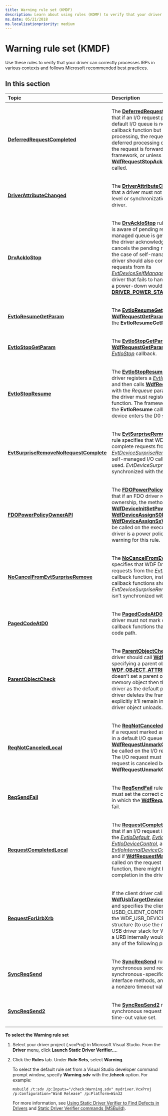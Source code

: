 ```yaml
---
title: Warning rule set (KMDF)
description: Learn about using rules (KDMF) to verify that your driver can correctly processes IRPs in various contexts and follow Microsoft recommended best practices.
ms.date: 05/21/2018
ms.localizationpriority: medium
---
```


# Warning rule set (KMDF)


Use these rules to verify that your driver can correctly processes IRPs in various contexts and follows Microsoft recommended best practices.

## In this section


<table>
<colgroup>
<col width="50%" />
<col width="50%" />
</colgroup>
<thead>
<tr class="header">
<th align="left">Topic</th>
<th align="left">Description</th>
</tr>
</thead>
<tbody>
<tr class="odd">
<td align="left"><p><a href="kmdf-deferredrequestcompleted.md" data-raw-source="[&lt;strong&gt;DeferredRequestCompleted&lt;/strong&gt;](kmdf-deferredrequestcompleted.md)"><strong>DeferredRequestCompleted</strong></a></p></td>
<td align="left"><p>The <a href="kmdf-deferredrequestcompleted.md" data-raw-source="[&lt;strong&gt;DeferredRequestCompleted&lt;/strong&gt;](kmdf-deferredrequestcompleted.md)"><strong>DeferredRequestCompleted</strong></a> rule specifies that if an I/O request presented to a driver's default I/O queue is not completed in the callback function but is deferred for later processing, the request must be completed in a deferred processing callback function, unless the request is forwarded and delivered to the framework, or unless the <a href="/windows-hardware/drivers/ddi/wdfrequest/nf-wdfrequest-wdfrequeststopacknowledge" data-raw-source="[&lt;strong&gt;WdfRequestStopAcknowledge&lt;/strong&gt;](/windows-hardware/drivers/ddi/wdfrequest/nf-wdfrequest-wdfrequeststopacknowledge)"><strong>WdfRequestStopAcknowledge</strong></a> method is called.</p></td>
</tr>
<tr class="even">
<td align="left"><p><a href="kmdf-driverattributechanged.md" data-raw-source="[&lt;strong&gt;DriverAttributeChanged&lt;/strong&gt;](kmdf-driverattributechanged.md)"><strong>DriverAttributeChanged</strong></a></p></td>
<td align="left"><p>The <a href="kmdf-driverattributechanged.md" data-raw-source="[&lt;strong&gt;DriverAttributeChanged&lt;/strong&gt;](kmdf-driverattributechanged.md)"><strong>DriverAttributeChanged</strong></a> rule specifies that a driver must not change the execution level or synchronization scope of a KMDF driver.</p></td>
</tr>
<tr class="odd">
<td align="left"><p><a href="kmdf-drvackiostop.md" data-raw-source="[&lt;strong&gt;DrvAckIoStop&lt;/strong&gt;](kmdf-drvackiostop.md)"><strong>DrvAckIoStop</strong></a></p></td>
<td align="left"><p>The <a href="kmdf-drvackiostop.md" data-raw-source="[&lt;strong&gt;DrvAckIoStop&lt;/strong&gt;](kmdf-drvackiostop.md)"><strong>DrvAckIoStop</strong></a> rule verifies that the driver is aware of pending requests while its power-managed queue is getting powered-down and the driver acknowledges, completes, or cancels the pending requests accordingly. In the case of self-managed I/O requests, the driver should also correctly handle these requests from its <a href="/windows-hardware/drivers/ddi/wdfdevice/nc-wdfdevice-evt_wdf_device_self_managed_io_suspend" data-raw-source="[&lt;em&gt;EvtDeviceSelfManagedIoSuspend&lt;/em&gt;](/windows-hardware/drivers/ddi/wdfdevice/nc-wdfdevice-evt_wdf_device_self_managed_io_suspend)"><em>EvtDeviceSelfManagedIoSuspend</em></a> function. A driver that fails to handle these requests during a power-down would cause <a href="/windows-hardware/drivers/debugger/bug-check-0x9f--driver-power-state-failure" data-raw-source="[&lt;strong&gt;Bug Check 0x9F: DRIVER_POWER_STATE_FAILURE&lt;/strong&gt;](../debugger/bug-check-0x9f--driver-power-state-failure.md)"><strong>Bug Check 0x9F: DRIVER_POWER_STATE_FAILURE</strong></a>.</p></td>
</tr>
<tr class="even">
<td align="left"><p><a href="kmdf-evtioresumegetparam.md" data-raw-source="[&lt;strong&gt;EvtIoResumeGetParam&lt;/strong&gt;](kmdf-evtioresumegetparam.md)"><strong>EvtIoResumeGetParam</strong></a></p></td>
<td align="left"><p>The <a href="kmdf-evtioresumegetparam.md" data-raw-source="[&lt;strong&gt;EvtIoResumeGetParam&lt;/strong&gt;](kmdf-evtioresumegetparam.md)"><strong>EvtIoResumeGetParam</strong></a> rule specifies that <a href="/windows-hardware/drivers/ddi/wdfrequest/nf-wdfrequest-wdfrequestgetparameters" data-raw-source="[&lt;strong&gt;WdfRequestGetParameters&lt;/strong&gt;](/windows-hardware/drivers/ddi/wdfrequest/nf-wdfrequest-wdfrequestgetparameters)"><strong>WdfRequestGetParameters</strong></a> is not called within the <strong>EvtIoResumeGetParam</strong> callback function.</p></td>
</tr>
<tr class="odd">
<td align="left"><p><a href="kmdf-evtiostopgetparam.md" data-raw-source="[&lt;strong&gt;EvtIoStopGetParam&lt;/strong&gt;](kmdf-evtiostopgetparam.md)"><strong>EvtIoStopGetParam</strong></a></p></td>
<td align="left"><p>The <a href="kmdf-evtiostopgetparam.md" data-raw-source="[&lt;strong&gt;EvtIoStopGetParam&lt;/strong&gt;](kmdf-evtiostopgetparam.md)"><strong>EvtIoStopGetParam</strong></a> rule checks that <a href="/windows-hardware/drivers/ddi/wdfrequest/nf-wdfrequest-wdfrequestgetparameters" data-raw-source="[&lt;strong&gt;WdfRequestGetParameters&lt;/strong&gt;](/windows-hardware/drivers/ddi/wdfrequest/nf-wdfrequest-wdfrequestgetparameters)"><strong>WdfRequestGetParameters</strong></a> is not called within <a href="/windows-hardware/drivers/ddi/wdfio/nc-wdfio-evt_wdf_io_queue_io_stop" data-raw-source="[&lt;em&gt;EvtIoStop&lt;/em&gt;](/windows-hardware/drivers/ddi/wdfio/nc-wdfio-evt_wdf_io_queue_io_stop)"><em>EvtIoStop</em></a> callback.</p></td>
</tr>
<tr class="even">
<td align="left"><p><a href="kmdf-evtiostopresume.md" data-raw-source="[&lt;strong&gt;EvtIoStopResume&lt;/strong&gt;](kmdf-evtiostopresume.md)"><strong>EvtIoStopResume</strong></a></p></td>
<td align="left"><p>The <a href="kmdf-evtiostopresume.md" data-raw-source="[&lt;strong&gt;EvtIoStopResume&lt;/strong&gt;](kmdf-evtiostopresume.md)"><strong>EvtIoStopResume</strong></a> rule specifies that if a driver registers a <a href="/windows-hardware/drivers/ddi/wdfio/nc-wdfio-evt_wdf_io_queue_io_stop" data-raw-source="[&lt;em&gt;EvtIoStop&lt;/em&gt;](/windows-hardware/drivers/ddi/wdfio/nc-wdfio-evt_wdf_io_queue_io_stop)"><em>EvtIoStop</em></a> callback function and then calls <a href="/windows-hardware/drivers/ddi/wdfrequest/nf-wdfrequest-wdfrequeststopacknowledge" data-raw-source="[&lt;strong&gt;WdfRequestStopAcknowledge&lt;/strong&gt;](/windows-hardware/drivers/ddi/wdfrequest/nf-wdfrequest-wdfrequeststopacknowledge)"><strong>WdfRequestStopAcknowledge</strong></a> with the <em>Requeue</em> parameter equal to <strong>FALSE</strong>, the driver must register a <a href="/windows-hardware/drivers/ddi/wdfio/nc-wdfio-evt_wdf_io_queue_io_resume" data-raw-source="[&lt;em&gt;EvtIoResume&lt;/em&gt;](/windows-hardware/drivers/ddi/wdfio/nc-wdfio-evt_wdf_io_queue_io_resume)"><em>EvtIoResume</em></a> callback function. The framework delivers requests to the <strong>EvtIoResume</strong> callback function when the device enters the D0 state again.</p></td>
</tr>
<tr class="odd">
<td align="left"><p><a href="kmdf-evtsurpriseremovenorequestcomplete.md" data-raw-source="[&lt;strong&gt;EvtSurpriseRemoveNoRequestComplete&lt;/strong&gt;](kmdf-evtsurpriseremovenorequestcomplete.md)"><strong>EvtSurpriseRemoveNoRequestComplete</strong></a></p></td>
<td align="left"><p>The <a href="kmdf-evtsurpriseremovenorequestcomplete.md" data-raw-source="[&lt;strong&gt;EvtSurpriseRemoveNoRequestComplete&lt;/strong&gt;](kmdf-evtsurpriseremovenorequestcomplete.md)"><strong>EvtSurpriseRemoveNoRequestComplete</strong></a> rule specifies that WDF drivers shouldn’t complete requests from <a href="/windows-hardware/drivers/ddi/wdfdevice/nc-wdfdevice-evt_wdf_device_surprise_removal" data-raw-source="[&lt;em&gt;EvtDeviceSurpriseRemoval&lt;/em&gt;](/windows-hardware/drivers/ddi/wdfdevice/nc-wdfdevice-evt_wdf_device_surprise_removal)"><em>EvtDeviceSurpriseRemoval</em></a> callback, instead self-managed I/O callback functions should be used. <em>EvtDeviceSurpriseRemoval</em> callback isn’t synchronized with the power-down path.</p></td>
</tr>
<tr class="even">
<td align="left"><p><a href="kmdf-fdopowerpolicyownerapi.md" data-raw-source="[&lt;strong&gt;FDOPowerPolicyOwnerAPI&lt;/strong&gt;](kmdf-fdopowerpolicyownerapi.md)"><strong>FDOPowerPolicyOwnerAPI</strong></a></p></td>
<td align="left"><p>The <a href="kmdf-fdopowerpolicyownerapi.md" data-raw-source="[&lt;strong&gt;FDOPowerPolicyOwnerAPI&lt;/strong&gt;](kmdf-fdopowerpolicyownerapi.md)"><strong>FDOPowerPolicyOwnerAPI</strong></a> rule specifies that if an FDO driver relinquishes power policy ownership, the methods <a href="/windows-hardware/drivers/ddi/wdfdevice/nf-wdfdevice-wdfdeviceinitsetpowerpolicyeventcallbacks" data-raw-source="[&lt;strong&gt;WdfDeviceInitSetPowerPolicyEventCallbacks&lt;/strong&gt;](/windows-hardware/drivers/ddi/wdfdevice/nf-wdfdevice-wdfdeviceinitsetpowerpolicyeventcallbacks)"><strong>WdfDeviceInitSetPowerPolicyEventCallbacks</strong></a>, <a href="/windows-hardware/drivers/ddi/wdfdevice/nf-wdfdevice-wdfdeviceassigns0idlesettings" data-raw-source="[&lt;strong&gt;WdfDeviceAssignS0IdleSettings&lt;/strong&gt;](/windows-hardware/drivers/ddi/wdfdevice/nf-wdfdevice-wdfdeviceassigns0idlesettings)"><strong>WdfDeviceAssignS0IdleSettings</strong></a>, and <a href="/windows-hardware/drivers/ddi/wdfdevice/nf-wdfdevice-wdfdeviceassignsxwakesettings" data-raw-source="[&lt;strong&gt;WdfDeviceAssignSxWakeSettings&lt;/strong&gt;](/windows-hardware/drivers/ddi/wdfdevice/nf-wdfdevice-wdfdeviceassignsxwakesettings)"><strong>WdfDeviceAssignSxWakeSettings</strong></a> can only be called on the execution paths where the driver is a power policy owner. SDV issues a warning for this rule.</p></td>
</tr>
<tr class="odd">
<td align="left"><p><a href="kmdf-nocancelfromevtsurpriseremove.md" data-raw-source="[&lt;strong&gt;NoCancelFromEvtSurpriseRemove&lt;/strong&gt;](kmdf-nocancelfromevtsurpriseremove.md)"><strong>NoCancelFromEvtSurpriseRemove</strong></a></p></td>
<td align="left"><p>The <a href="kmdf-nocancelfromevtsurpriseremove.md" data-raw-source="[&lt;strong&gt;NoCancelFromEvtSurpriseRemove&lt;/strong&gt;](kmdf-nocancelfromevtsurpriseremove.md)"><strong>NoCancelFromEvtSurpriseRemove</strong></a> rule specifies that WDF Drivers shouldn’t cancel requests from the <a href="/windows-hardware/drivers/ddi/wdfdevice/nc-wdfdevice-evt_wdf_device_surprise_removal" data-raw-source="[&lt;em&gt;EvtDeviceSurpriseRemoval&lt;/em&gt;](/windows-hardware/drivers/ddi/wdfdevice/nc-wdfdevice-evt_wdf_device_surprise_removal)"><em>EvtDeviceSurpriseRemoval</em></a> callback function, instead self-managed I/O callback functions should be used. <em>EvtDeviceSurpriseRemoval</em> callback function isn’t synchronized with the power-down path.</p></td>
</tr>
<tr class="even">
<td align="left"><p><a href="kmdf-pagedcodeatd0.md" data-raw-source="[&lt;strong&gt;PagedCodeAtD0&lt;/strong&gt;](kmdf-pagedcodeatd0.md)"><strong>PagedCodeAtD0</strong></a></p></td>
<td align="left"><p>The <a href="kmdf-pagedcodeatd0.md" data-raw-source="[&lt;strong&gt;PagedCodeAtD0&lt;/strong&gt;](kmdf-pagedcodeatd0.md)"><strong>PagedCodeAtD0</strong></a> rule specifies that a driver must not mark code as pageable within callback functions that are in the power-up code path.</p></td>
</tr>
<tr class="odd">
<td align="left"><p><a href="kmdf-parentobjectcheck.md" data-raw-source="[&lt;strong&gt;ParentObjectCheck&lt;/strong&gt;](kmdf-parentobjectcheck.md)"><strong>ParentObjectCheck</strong></a></p></td>
<td align="left"><p>The <a href="kmdf-parentobjectcheck.md" data-raw-source="[&lt;strong&gt;ParentObjectCheck&lt;/strong&gt;](kmdf-parentobjectcheck.md)"><strong>ParentObjectCheck</strong></a> rule specifies that driver should call <a href="/windows-hardware/drivers/ddi/wdfmemory/nf-wdfmemory-wdfmemorycreate" data-raw-source="[&lt;strong&gt;WdfMemoryCreate&lt;/strong&gt;](/windows-hardware/drivers/ddi/wdfmemory/nf-wdfmemory-wdfmemorycreate)"><strong>WdfMemoryCreate</strong></a> specifying a parent object using a <a href="/windows-hardware/drivers/ddi/wdfobject/ns-wdfobject-_wdf_object_attributes" data-raw-source="[&lt;strong&gt;WDF_OBJECT_ATTRIBUTES&lt;/strong&gt;](/windows-hardware/drivers/ddi/wdfobject/ns-wdfobject-_wdf_object_attributes)"><strong>WDF_OBJECT_ATTRIBUTES</strong></a> structure. If driver doesn’t set a parent object for the framework memory object then the framework sets the driver as the default parent, so that unless the driver deletes the framework memory object explicitly it’ll remain in the memory until the driver object unloads.</p></td>
</tr>
<tr class="even">
<td align="left"><p><a href="kmdf-reqnotcanceledlocal.md" data-raw-source="[&lt;strong&gt;ReqNotCanceledLocal&lt;/strong&gt;](kmdf-reqnotcanceledlocal.md)"><strong>ReqNotCanceledLocal</strong></a></p></td>
<td align="left"><p>The <a href="kmdf-reqnotcanceledlocal.md" data-raw-source="[&lt;strong&gt;ReqNotCanceledLocal&lt;/strong&gt;](kmdf-reqnotcanceledlocal.md)"><strong>ReqNotCanceledLocal</strong></a> rule specifies that if a request marked as cancelable is completed in a default I/O queue callback function, the <a href="/windows-hardware/drivers/ddi/wdfrequest/nf-wdfrequest-wdfrequestunmarkcancelable" data-raw-source="[&lt;strong&gt;WdfRequestUnmarkCancelable&lt;/strong&gt;](/windows-hardware/drivers/ddi/wdfrequest/nf-wdfrequest-wdfrequestunmarkcancelable)"><strong>WdfRequestUnmarkCancelable</strong></a> method must be called on the I/O request before completion. The I/O request must be completed, unless the request is canceled before it calls <strong>WdfRequestUnmarkCancelable</strong>.</p></td>
</tr>
<tr class="odd">
<td align="left"><p><a href="kmdf-reqsendfail.md" data-raw-source="[&lt;strong&gt;ReqSendFail&lt;/strong&gt;](kmdf-reqsendfail.md)"><strong>ReqSendFail</strong></a></p></td>
<td align="left"><p>The <a href="kmdf-reqsendfail.md" data-raw-source="[&lt;strong&gt;ReqSendFail&lt;/strong&gt;](kmdf-reqsendfail.md)"><strong>ReqSendFail</strong></a> rule specifies that a driver must set the correct completion status in cases in which the <a href="/windows-hardware/drivers/ddi/wdfrequest/nf-wdfrequest-wdfrequestsend" data-raw-source="[&lt;strong&gt;WdfRequestSend&lt;/strong&gt;](/windows-hardware/drivers/ddi/wdfrequest/nf-wdfrequest-wdfrequestsend)"><strong>WdfRequestSend</strong></a> method might fail.</p></td>
</tr>
<tr class="even">
<td align="left"><p><a href="kmdf-requestcompletedlocal.md" data-raw-source="[&lt;strong&gt;RequestCompletedLocal&lt;/strong&gt;](kmdf-requestcompletedlocal.md)"><strong>RequestCompletedLocal</strong></a></p></td>
<td align="left"><p>The <a href="kmdf-requestcompletedlocal.md" data-raw-source="[&lt;strong&gt;RequestCompletedLocal&lt;/strong&gt;](kmdf-requestcompletedlocal.md)"><strong>RequestCompletedLocal</strong></a> rule specifies that if an I/O request is not completed in any of the <a href="/windows-hardware/drivers/ddi/wdfio/nc-wdfio-evt_wdf_io_queue_io_default" data-raw-source="[&lt;em&gt;EvtIoDefault&lt;/em&gt;](/windows-hardware/drivers/ddi/wdfio/nc-wdfio-evt_wdf_io_queue_io_default)"><em>EvtIoDefault</em></a>, <a href="/windows-hardware/drivers/ddi/wdfio/nc-wdfio-evt_wdf_io_queue_io_read" data-raw-source="[&lt;em&gt;EvtIoRead&lt;/em&gt;](/windows-hardware/drivers/ddi/wdfio/nc-wdfio-evt_wdf_io_queue_io_read)"><em>EvtIoRead</em></a>, <a href="/windows-hardware/drivers/ddi/wdfio/nc-wdfio-evt_wdf_io_queue_io_write" data-raw-source="[&lt;em&gt;EvtIoWrite&lt;/em&gt;](/windows-hardware/drivers/ddi/wdfio/nc-wdfio-evt_wdf_io_queue_io_write)"><em>EvtIoWrite</em></a>, <a href="/windows-hardware/drivers/ddi/wdfio/nc-wdfio-evt_wdf_io_queue_io_device_control" data-raw-source="[&lt;em&gt;EvtIoDeviceControl&lt;/em&gt;](/windows-hardware/drivers/ddi/wdfio/nc-wdfio-evt_wdf_io_queue_io_device_control)"><em>EvtIoDeviceControl</em></a>, and <a href="/windows-hardware/drivers/ddi/wdfio/nc-wdfio-evt_wdf_io_queue_io_internal_device_control" data-raw-source="[&lt;em&gt;EvtIoInternalDeviceControl&lt;/em&gt;](/windows-hardware/drivers/ddi/wdfio/nc-wdfio-evt_wdf_io_queue_io_internal_device_control)"><em>EvtIoInternalDeviceControl</em></a> callback functions, and if <a href="/windows-hardware/drivers/ddi/wdfrequest/nf-wdfrequest-wdfrequestmarkcancelable" data-raw-source="[&lt;strong&gt;WdfRequestMarkCancelable&lt;/strong&gt;](/windows-hardware/drivers/ddi/wdfrequest/nf-wdfrequest-wdfrequestmarkcancelable)"><strong>WdfRequestMarkCancelable</strong></a> was not called on the request within the callback function, there might be a problem with request completion in the driver's code.</p></td>
</tr>
<tr class="odd">
<td align="left"><p><a href="kmdf-requestforurbxrb.md" data-raw-source="[&lt;strong&gt;RequestForUrbXrb&lt;/strong&gt;](kmdf-requestforurbxrb.md)"><strong>RequestForUrbXrb</strong></a></p></td>
<td align="left"><p>If the client driver calls <a href="/windows-hardware/drivers/ddi/wdfusb/nf-wdfusb-wdfusbtargetdevicecreatewithparameters" data-raw-source="[&lt;strong&gt;WdfUsbTargetDeviceCreateWithParameters&lt;/strong&gt;](/windows-hardware/drivers/ddi/wdfusb/nf-wdfusb-wdfusbtargetdevicecreatewithparameters)"><strong>WdfUsbTargetDeviceCreateWithParameters</strong></a> and specifies the client contract version USBD_CLIENT_CONTRACT_VERSION_602 in the WDF_USB_DEVICE_CREATE_CONFIG structure (to use the new capabilities of the USB driver stack for Windows 8), DDIs that use a URB internally would only use <em>URB context</em> if any of the following preconditions apply:</p></td>
</tr>
<tr class="even">
<td align="left"><p><a href="kmdf-syncreqsend.md" data-raw-source="[&lt;strong&gt;SyncReqSend&lt;/strong&gt;](kmdf-syncreqsend.md)"><strong>SyncReqSend</strong></a></p></td>
<td align="left"><p>The <a href="kmdf-syncreqsend.md" data-raw-source="[&lt;strong&gt;SyncReqSend&lt;/strong&gt;](kmdf-syncreqsend.md)"><strong>SyncReqSend</strong></a> rule specifies that all synchronous send requests are done by using synchronous-specific KMDF device driver interface methods, and that the methods have a nonzero timeout value set.</p></td>
</tr>
<tr class="odd">
<td align="left"><p><a href="kmdf-syncreqsend2.md" data-raw-source="[&lt;strong&gt;SyncReqSend2&lt;/strong&gt;](kmdf-syncreqsend2.md)"><strong>SyncReqSend2</strong></a></p></td>
<td align="left"><p>The <a href="kmdf-syncreqsend2.md" data-raw-source="[&lt;strong&gt;SyncReqSend2&lt;/strong&gt;](kmdf-syncreqsend2.md)"><strong>SyncReqSend2</strong></a> rule specifies that synchronous request sends have a nonzero time-out value set.</p></td>
</tr>
</tbody>
</table>

 

**To select the Warning rule set**

1.  Select your driver project (.vcxProj) in Microsoft Visual Studio. From the **Driver** menu, click **Launch Static Driver Verifier…**.

2.  Click the **Rules** tab. Under **Rule Sets**, select **Warning**.

    To select the default rule set from a Visual Studio developer command prompt window, specify **Warning.sdv** with the **/check** option. For example:

    ```
    msbuild /t:sdv /p:Inputs="/check:Warning.sdv" mydriver.VcxProj /p:Configuration="Win8 Release" /p:Platform=Win32
    ```

    For more information, see [Using Static Driver Verifier to Find Defects in Drivers](./using-static-driver-verifier-to-find-defects-in-drivers.md) and [Static Driver Verifier commands (MSBuild)](./-static-driver-verifier-commands--msbuild-.md).

